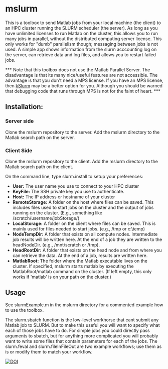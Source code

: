 # mslurm

This is a toolbox to send Matlab jobs from your local machine (the client) to an HPC cluster running the SLURM scheduler (the server). As long as you have unlimited licenses to run Matlab on the cluster, this allows you to run many jobs in parallel, without the distributed computing server license. This only works for "dumb" parallelism though; messaging between jobs is not used. A simple app shows information from the slurm acccounting log on the server, can retrieve data and log files, and allows you to restart failed jobs.


*** Note that this toolbox does not use the Matlab Parallel Server. The disadvantage is that its many nice/useful features are not accessible. The advantage is that you don't need a MPS license. If you have an MPS license, then [kSlurm](https://github.com/klabhub/kSlurm) may be a better option for you. Although you should be warned that debugging code that runs through MPS is not for the faint of heart. ***

## Installation:

### Server side

Clone the mslurm repository to the server.
Add the mslurm directory to the Matlab search path on the server.

### Client Side
Clone the mslurm repository to the client.
Add the mslurm directory to the Matlab search path on the client.

On the command line, type
slurm.install 
to setup your preferences:

- **User:** The user name you use to connect to your HPC cluster
- **KeyFile:** The SSH private key you use to authenticate. 
- **Host:** The IP address or hostname of your cluster
- **RemoteStorage:** A folder on the host where files can be saved. This includes files used to start jobs on the cluster and the output of jobs running on the cluster. (E.g., something like /scratch/username/jobStorage/)
- **LocalStorage:** A folder on the client where files can be saved. This is mainly used for files needed to start jobs. (e.g., /tmp or c:\temp)
- **NodeTempDir:** A folder that exists on all compute nodes. Intermediate job results will be written here. At the end of a job they are written to the headNodeDir. (e.g., /mnt/scratch or /tmp).
- **HeadRootDir:** A folder that exists on the head node and from where you can retrieve the data. At the end of a job, results are written here.
- **MatlabRoot:**  The folder  where the Matlab executable lives on the cluster. If specified, mslurm starts matlab by executing the MatlabRoot/matlab command on the cluster. (If left empty, this only works if 'matlab' is on your path on the cluster.)

## Usage
See slurmExample.m in the mslurm directory for a commented example how to use the toolbox.

The slurm.sbatch function is the low-level workhorse that cant submit any Matlab job to SLURM. But to make this useful you will want to specify what each of those jobs have to do. For simple jobs you could directly pass arguments to sbatch, but for anything more complicated you will probably want to write some files that contain parameters for each of the jobs. The slurm.feval and slurm.fileInFileOut are two example workflows; use them as is or modify them to match your workflow.


[![DOI](https://zenodo.org/badge/93510696.svg)](https://zenodo.org/badge/latestdoi/93510696)
